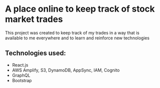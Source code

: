 # A place online to keep track of stock market trades

This project was created to keep track of my trades in a way that is available to me everywhere and to learn and reinforce new technologies

## Technologies used:

- React.js
- AWS Amplify, S3, DynamoDB, AppSync, IAM, Cognito
- GraphQL
- Bootstrap
